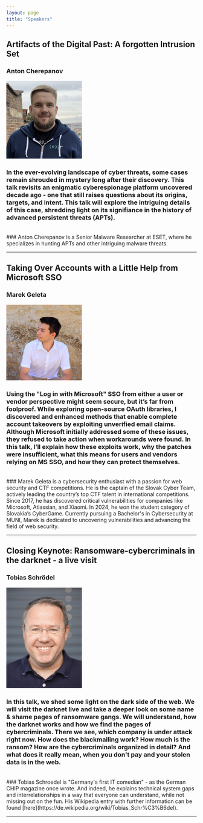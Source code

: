 ```yaml
---
layout: page
title: "Speakers"
---
```

<!--
<a name=""></a>
## Title
### Name ([](position))
Abstract

*Bio*
-->
## <b>Artifacts of the Digital Past: A forgotten Intrusion Set</b>

### Anton Cherepanov
<img src="/images/2025/anton.jpg" title="Anton Cherepanov" class="center" width=200px style="border:0;">

### In the ever-evolving landscape of cyber threats, some cases remain shrouded in mystery long after their discovery. This talk revisits an enigmatic cyberespionage platform uncovered decade ago - one that still raises questions about its origins, targets, and intent. This talk will explore the intriguing details of this case, shredding light on its signifiance in the history of advanced persistent threats (APTs).
<br>
### Anton Cherepanov is a Senior Malware Researcher at ESET, where he specializes in hunting APTs and other intriguing malware threats.

<br>
<hr>

## <b>Taking Over Accounts with a Little Help from Microsoft SSO</b>

### Marek Geleta
<img src="/images/2025/marek.png" title="Marek Geleta" class="center" width=200px style="border:0;">

### Using the "Log in with Microsoft" SSO from either a user or vendor perspective might seem secure, but it’s far from foolproof. While exploring open-source OAuth libraries, I discovered and enhanced methods that enable complete account takeovers by exploiting unverified email claims. Although Microsoft initially addressed some of these issues, they refused to take action when workarounds were found. In this talk, I’ll explain how these exploits work, why the patches were insufficient, what this means for users and vendors relying on MS SSO, and how they can protect themselves.
<br>
### Marek Geleta is a cybersecurity enthusiast with a passion for web security and CTF competitions. He is the captain of the Slovak Cyber Team, actively leading the country’s top CTF talent in international competitions. Since 2017, he has discovered critical vulnerabilities for companies like Microsoft, Atlassian, and Xiaomi. In 2024, he won the student category of Slovakia’s CyberGame. Currently pursuing a Bachelor's in Cybersecurity at MUNI, Marek is dedicated to uncovering vulnerabilities and advancing the field of web security.

<br>
<hr>

## <b>Closing Keynote: Ransomware-cybercriminals in the darknet - a live visit</b>

### Tobias Schrödel 
<img src="/images/2025/tobias.jpg" title="Tobias Schrödel" class="center" width=200px style="border:0;">

### In this talk, we shed some light on the dark side of the web. We will visit the darknet live and take a deeper look on some name & shame pages of ransomware gangs. We will understand, how the darknet works and how we find the pages of cybercriminals. There we see, which company is under attack right now. How does the blackmailing work? How much is the ransom? How are the cybercriminals organized in detail? And what does it really mean, when you don't pay and your stolen data is in the web.
<br>
### Tobias Schroedel is "Germany's first IT comedian" - as the German CHIP magazine once wrote. And indeed, he explains technical system gaps and interrelationships in a way that everyone can understand, while not missing out on the fun. His Wikipedia entry with further information can be found [here](https://de.wikipedia.org/wiki/Tobias_Schr%C3%B6del).

<br>
<hr>